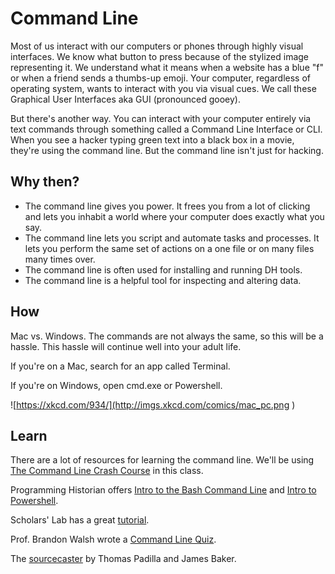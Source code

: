 # Command Line
Most of us interact with our computers or phones through highly visual interfaces. We know what button to press because of the stylized image representing it. We understand what it means when a website has a blue "f" or when a friend sends a thumbs-up emoji. Your computer, regardless of operating system, wants to interact with you via visual cues. We call these Graphical User Interfaces aka GUI (pronounced gooey). 

But there's another way. You can interact with your computer entirely via text commands through something called a Command Line Interface or CLI. When you see a hacker typing green text into a black box in a movie, they're using the command line. But the command line isn't just for hacking. 


## Why then?

* The command line gives you power. It frees you from a lot of clicking and lets you inhabit a world where your computer does exactly what you say. 
* The command line lets you script and automate tasks and processes. It lets you perform the same set of actions on a one file or on many files many times over. 
* The command line is often used for installing and running DH tools. 
* The command line is a helpful tool for inspecting and altering data. 


## How
Mac vs. Windows. The commands are not always the same, so this will be a hassle. This hassle will continue well into your adult life.

If you're on a Mac, search for an app called Terminal. 

If you're on Windows, open cmd.exe or Powershell. 

![https://xkcd.com/934/](http://imgs.xkcd.com/comics/mac_pc.png )

## Learn
There are a lot of resources for learning the command line. We'll be using [The Command Line Crash Course](https://learnrubythehardway.org/book/appendixa.html) in this class. 

Programming Historian offers [Intro to the Bash Command Line](http://programminghistorian.org/lessons/intro-to-bash) and [Intro to Powershell](http://programminghistorian.org/lessons/intro-to-powershell).

Scholars' Lab has a great [tutorial](http://praxis.scholarslab.org/scratchpad/bash/). 

Prof. Brandon Walsh wrote a [Command Line Quiz](https://bmw9t.github.io/command_line_browser_quiz/). 

The [sourcecaster](https://datapraxis.github.io/sourcecaster/) by Thomas Padilla and James Baker.